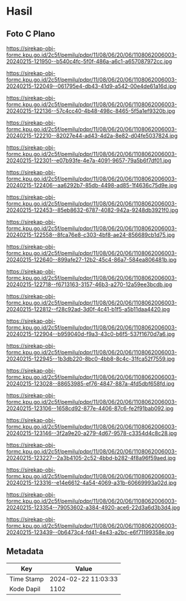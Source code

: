 # Hasil

## Foto C Plano

https://sirekap-obj-formc.kpu.go.id/2c5f/pemilu/pdpr/11/08/06/20/06/1108062006003-20240215-121950--b540c4fc-5f0f-486a-a6c1-a657087972cc.jpg

https://sirekap-obj-formc.kpu.go.id/2c5f/pemilu/pdpr/11/08/06/20/06/1108062006003-20240215-122049--061795e4-db43-41d9-a542-00e4de61a16d.jpg

https://sirekap-obj-formc.kpu.go.id/2c5f/pemilu/pdpr/11/08/06/20/06/1108062006003-20240215-122136--57c4cc40-4b48-498c-8465-5f5a1ef9320b.jpg

https://sirekap-obj-formc.kpu.go.id/2c5f/pemilu/pdpr/11/08/06/20/06/1108062006003-20240215-122210--82027e44-ad43-4d2a-8e82-d04fe5037824.jpg

https://sirekap-obj-formc.kpu.go.id/2c5f/pemilu/pdpr/11/08/06/20/06/1108062006003-20240215-122301--e07b93fe-4e7a-4091-9657-79a5b6f7df01.jpg

https://sirekap-obj-formc.kpu.go.id/2c5f/pemilu/pdpr/11/08/06/20/06/1108062006003-20240215-122406--aa6292b7-85db-4498-ad85-1f4636c75d9e.jpg

https://sirekap-obj-formc.kpu.go.id/2c5f/pemilu/pdpr/11/08/06/20/06/1108062006003-20240215-122453--85eb8632-6787-4082-942a-9248db3921f0.jpg

https://sirekap-obj-formc.kpu.go.id/2c5f/pemilu/pdpr/11/08/06/20/06/1108062006003-20240215-122558--8fca76e8-c303-4bf8-ae24-856689cb1d75.jpg

https://sirekap-obj-formc.kpu.go.id/2c5f/pemilu/pdpr/11/08/06/20/06/1108062006003-20240215-122640--899afe27-12b2-45c4-86a7-584ea806481b.jpg

https://sirekap-obj-formc.kpu.go.id/2c5f/pemilu/pdpr/11/08/06/20/06/1108062006003-20240215-122718--f6713163-3157-46b3-a270-12a59ee3bcdb.jpg

https://sirekap-obj-formc.kpu.go.id/2c5f/pemilu/pdpr/11/08/06/20/06/1108062006003-20240215-122812--f28c92ad-3d0f-4c41-b1f5-a5b11daa4420.jpg

https://sirekap-obj-formc.kpu.go.id/2c5f/pemilu/pdpr/11/08/06/20/06/1108062006003-20240215-122904--b959040d-f9a3-43c0-b6f5-537f1670d7a6.jpg

https://sirekap-obj-formc.kpu.go.id/2c5f/pemilu/pdpr/11/08/06/20/06/1108062006003-20240215-122945--1b3db220-8bc0-4bb8-8c4c-31fca52f7559.jpg

https://sirekap-obj-formc.kpu.go.id/2c5f/pemilu/pdpr/11/08/06/20/06/1108062006003-20240215-123028--88653985-ef76-4847-887a-4fd5dbf658fd.jpg

https://sirekap-obj-formc.kpu.go.id/2c5f/pemilu/pdpr/11/08/06/20/06/1108062006003-20240215-123106--1658cd92-877e-4406-87c6-fe2f91bab092.jpg

https://sirekap-obj-formc.kpu.go.id/2c5f/pemilu/pdpr/11/08/06/20/06/1108062006003-20240215-123146--3f2a9e20-a279-4d67-9578-c3354d4c8c28.jpg

https://sirekap-obj-formc.kpu.go.id/2c5f/pemilu/pdpr/11/08/06/20/06/1108062006003-20240215-123227--2a3b4105-2c52-4bbd-b282-4f8a96f59aed.jpg

https://sirekap-obj-formc.kpu.go.id/2c5f/pemilu/pdpr/11/08/06/20/06/1108062006003-20240215-123316--e14e6612-4a54-4069-a31b-60669993a02d.jpg

https://sirekap-obj-formc.kpu.go.id/2c5f/pemilu/pdpr/11/08/06/20/06/1108062006003-20240215-123354--79053602-a384-4920-ace6-22d3a6d3b3d4.jpg

https://sirekap-obj-formc.kpu.go.id/2c5f/pemilu/pdpr/11/08/06/20/06/1108062006003-20240215-123439--0b6473c4-fd41-4e43-a2bc-e6f71199358e.jpg


## Metadata

| Key        | Value               |
| ---------- | ------------------- |
| Time Stamp | 2024-02-22 11:03:33 |
| Kode Dapil | 1102                |



